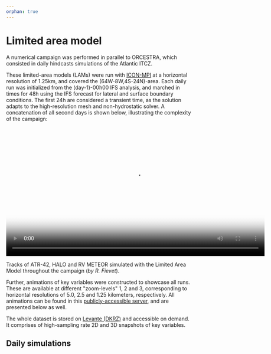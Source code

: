 ```yaml
---
orphan: true
---
```


# Limited area model

A numerical campaign was performed in parallel to ORCESTRA, which consisted in daily hindcasts simulations of the Atlantic ITCZ.

These limited-area models (LAMs) were run with [ICON-MPI](https://gitlab.dkrz.de/icon/icon-mpim) at a horizontal resolution of 1.25km, and covered the (64W-8W,4S-24N)-area. Each daily run was initialized from the (day-1)-00h00 IFS analysis, and marched in times for 48h using the IFS forecast for lateral and surface boundary conditions. The first 24h are considered a transient time, as the solution adapts to the high-resolution mesh and non-hydrostatic solver. A concatenation of all second days is shown below, illustrating the complexity of the campaign:

<video width="700" controls="" poster="hhttps://swift.dkrz.de/v1/dkrz_f765c92765f44c068725c0d08cc1e6c5/LAM-ORCESTRA/pathways-rsut_ZoomLvl1-thumb.png">
  <source src="https://swift.dkrz.de/v1/dkrz_f765c92765f44c068725c0d08cc1e6c5/LAM-ORCESTRA/pathways-rsut_ZoomLvl1.mp4" type="video/mp4">
  Your browser does not support the video tag.
</video>

Tracks of ATR-42, HALO and RV METEOR simulated with the Limited Area Model throughout the campaign (*by R. Fievet*).

Further, animations of key variables were constructed to showcase all runs. These are available at different "zoom-levels" 1, 2 and 3, corresponding to horizontal resolutions of 5.0, 2.5 and 1.25 kilometers, respectively. All animations can be found in this [publicly-accessible server](https://swiftbrowser.dkrz.de/public/dkrz_f765c92765f44c068725c0d08cc1e6c5/LAM-ORCESTRA/), and are presented below as well.

The whole dataset is stored on [Levante (DKRZ)](https://docs.dkrz.de/doc/levante/index.html) and accessible on demand. It comprises of high-sampling rate 2D and 3D snapshots of key variables.

## Daily simulations

```{list-videos}
```

<script>
    let today = new Date();
    // HACK: Simulations take a while... should be available with an 8-day offset
    let week = new Date(1979, 1, 9) - new Date(1979, 1, 1);

    document.querySelectorAll("#daily-simulations .reference.external").forEach(function(link) {
        let linkDate = new Date(link.innerText);
        // HACK: This should be replaced by properly checking an index of existing simulations
        if (linkDate > (today - week)) {
            link.parentNode.removeChild(link);
        }
    });
</script>
